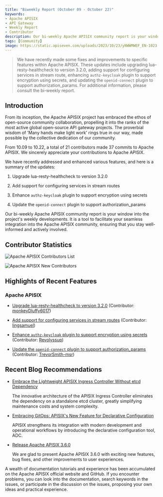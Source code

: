 ```yaml
---
title: "Biweekly Report (October 09 - October 22)"
keywords: 
- Apache APISIX
- API Gateway
- Weekly Report
- Contributor
description: Our bi-weekly Apache APISIX community report is your window into the project's weekly developments. It is a tool to facilitate your seamless integration into the Apache APISIX community, ensuring that you stay well-informed and actively involved.
tags: [Community]
image: https://static.apiseven.com/uploads/2023/10/23/yNWWMWEF_EN-1023.png
---
```


> We have recently made some fixes and improvements to specific features within Apache APISIX. These updates include upgrading lua-resty-healthcheck to version 3.2.0, adding support for configuring services in stream route, enhancing `authz-keycloak` plugin to support encryption using secrets, and updating the `openid-connect` plugin to support authorization_params. For additional information, please consult the bi-weekly report.
<!--truncate-->

## Introduction

From its inception, the Apache APISIX project has embraced the ethos of open-source community collaboration, propelling it into the ranks of the most active global open-source API gateway projects. The proverbial wisdom of 'Many hands make light work' rings true in our way, made possible by the collective dedication of our community.

From 10.09 to 10.22, a total of 21 contributors made 37 commits to Apache APISIX. We sincerely appreciate your contributions to Apache APISIX.

We have recently addressed and enhanced various features, and here is a summary of the updates:

1. Upgrade lua-resty-healthcheck to version 3.2.0

2. Add support for configuring services in stream routes

3. Enhance `authz-keycloak` plugin to support encryption using secrets

4. Update the `openid-connect` plugin to support authorization_params

Our bi-weekly Apache APISIX community report is your window into the project's weekly developments. It is a tool to facilitate your seamless integration into the Apache APISIX community, ensuring that you stay well-informed and actively involved.

## Contributor Statistics

![Apache APISIX Contributors List](https://static.apiseven.com/uploads/2023/10/23/2nDl86Bc_All-poster.png)

![Apache APISIX New Contributors](https://static.apiseven.com/uploads/2023/10/27/iEMZzOhZ_New-poster.png)

## Highlights of Recent Features

### Apache APISIX

- [Upgrade lua-resty-healthcheck to version 3.2.0](https://github.com/apache/apisix/pull/10307) (Contributor: [monkeyDluffy6017](https://github.com/monkeyDluffy6017))

- [Add support for configuring services in stream routes](https://github.com/apache/apisix/pull/10298) (Contributor: [lingsamuel](https://github.com/lingsamuel))

- [Enhance `authz-keycloak` plugin to support encryption using secrets](https://github.com/apache/apisix/pull/10353) (Contributor: [Revolyssup](https://github.com/Revolyssup))

- [Update the `openid-connect` plugin to support authorization_params](https://github.com/apache/apisix/pull/10058) (Contributor: [TrevorSmith-msr](https://github.com/TrevorSmith-msr))

## Recent Blog Recommendations

- [Embrace the Lightweight APISIX Ingress Controller Without etcd Dependency](https://apisix.apache.org/blog/2023/10/18/ingress-apisix/)

  The innovative architecture of the APISIX Ingress Controller eliminates the dependency on a standalone etcd cluster, greatly simplifying maintenance costs and system complexity.

- [Embracing GitOps: APISIX's New Feature for Declarative Configuration](https://apisix.apache.org/blog/2023/10/07/apisix-gitops-adc/)

  APISIX strengthens its integration with modern development and operational workflows by introducing the declarative configuration tool, ADC.

- [Release Apache APISIX 3.6.0](https://apisix.apache.org/blog/2023/10/05/release-apache-apisix-3.6.0/)

  We are glad to present Apache APISIX 3.6.0 with exciting new features, bug fixes, and other improvements to user experiences.

A wealth of documentation tutorials and experience has been accumulated on the Apache APISIX official website and GitHub. If you encounter problems, you can look into the documentation, search keywords in the issues, or participate in the discussion on the issues, proposing your own ideas and practical experience.
